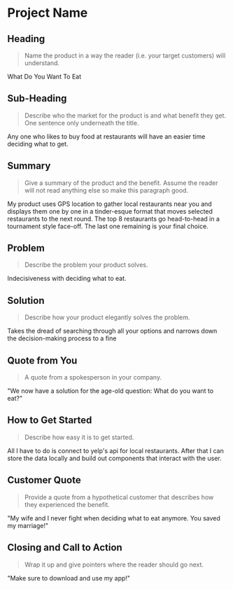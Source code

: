 # Project Name #

<!--
> This material was originally posted [here](http://www.quora.com/What-is-Amazons-approach-to-product-development-and-product-management). It is reproduced here for posterities sake.

There is an approach called "working backwards" that is widely used at Amazon. They work backwards from the customer, rather than starting with an idea for a product and trying to bolt customers onto it. While working backwards can be applied to any specific product decision, using this approach is especially important when developing new products or features.

For new initiatives a product manager typically starts by writing an internal press release announcing the finished product. The target audience for the press release is the new/updated product's customers, which can be retail customers or internal users of a tool or technology. Internal press releases are centered around the customer problem, how current solutions (internal or external) fail, and how the new product will blow away existing solutions.

If the benefits listed don't sound very interesting or exciting to customers, then perhaps they're not (and shouldn't be built). Instead, the product manager should keep iterating on the press release until they've come up with benefits that actually sound like benefits. Iterating on a press release is a lot less expensive than iterating on the product itself (and quicker!).

If the press release is more than a page and a half, it is probably too long. Keep it simple. 3-4 sentences for most paragraphs. Cut out the fat. Don't make it into a spec. You can accompany the press release with a FAQ that answers all of the other business or execution questions so the press release can stay focused on what the customer gets. My rule of thumb is that if the press release is hard to write, then the product is probably going to suck. Keep working at it until the outline for each paragraph flows.

Oh, and I also like to write press-releases in what I call "Oprah-speak" for mainstream consumer products. Imagine you're sitting on Oprah's couch and have just explained the product to her, and then you listen as she explains it to her audience. That's "Oprah-speak", not "Geek-speak".

Once the project moves into development, the press release can be used as a touchstone; a guiding light. The product team can ask themselves, "Are we building what is in the press release?" If they find they're spending time building things that aren't in the press release (overbuilding), they need to ask themselves why. This keeps product development focused on achieving the customer benefits and not building extraneous stuff that takes longer to build, takes resources to maintain, and doesn't provide real customer benefit (at least not enough to warrant inclusion in the press release).
 -->

## Heading ##
  > Name the product in a way the reader (i.e. your target customers) will understand.

  What Do You Want To Eat

## Sub-Heading ##
  > Describe who the market for the product is and what benefit they get. One sentence only underneath the title.

  Any one who likes to buy food at restaurants will have an easier time deciding what to get.

## Summary ##
  > Give a summary of the product and the benefit. Assume the reader will not read anything else so make this paragraph good.

  My product uses GPS location to gather local restaurants near you and displays them one by one in a tinder-esque format that moves selected restaurants to the next round. The top 8 restaurants go head-to-head in a tournament style face-off. The last one remaining is your final choice.

## Problem ##
  > Describe the problem your product solves.

  Indecisiveness with deciding what to eat.

## Solution ##
  > Describe how your product elegantly solves the problem.

  Takes the dread of searching through all your options and narrows down the decision-making process to a fine

## Quote from You ##
  > A quote from a spokesperson in your company.

  "We now have a solution for the age-old question: What do you want to eat?"

## How to Get Started ##
  > Describe how easy it is to get started.

  All I have to do is connect to yelp's api for local restaurants. After that I can store the data locally and build out components that interact with the user.

## Customer Quote ##
  > Provide a quote from a hypothetical customer that describes how they experienced the benefit.

  "My wife and I never fight when deciding what to eat anymore. You saved my marriage!"


## Closing and Call to Action ##
  > Wrap it up and give pointers where the reader should go next.

  "Make sure to download and use my app!"